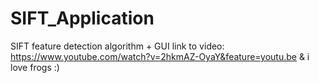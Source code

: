 # SIFT_Application
SIFT feature detection algorithm + GUI
link to video: https://www.youtube.com/watch?v=2hkmAZ-OyaY&feature=youtu.be
& i love frogs :)

